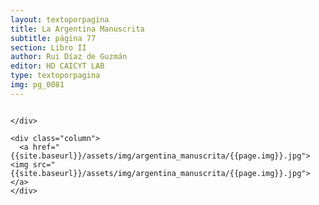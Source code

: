 ```yaml
---
layout: textoporpagina
title: La Argentina Manuscrita
subtitle: página 77
section: Libro II
author: Rui Díaz de Guzmán
editor: HD CAICYT LAB
type: textoporpagina
img: pg_0081
---
```


<div class="row">
    <div class="column">


    </div>

    <div class="column">
      <a href="{{site.baseurl}}/assets/img/argentina_manuscrita/{{page.img}}.jpg"><img src="{{site.baseurl}}/assets/img/argentina_manuscrita/{{page.img}}.jpg"></a>
    </div>
</div>